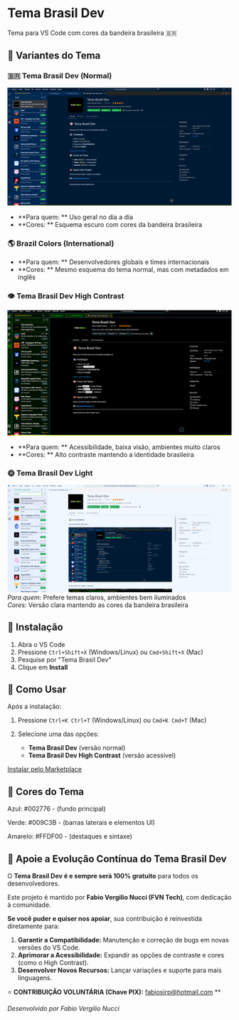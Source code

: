 
# Tema Brasil Dev

Tema para VS Code com cores da bandeira brasileira 🇧🇷

## 🎨 Variantes do Tema

### 🇧🇷 Tema Brasil Dev (Normal)
![Tema Normal](screenshots/tema_brasil_dev.png)
- **Para quem:  ** Uso geral no dia a dia
- **Cores:   ** Esquema escuro com cores da bandeira brasileira

### 🌎 Brazil Colors (International)
- **Para quem:   ** Desenvolvedores globais e times internacionais
- **Cores:   ** Mesmo esquema do tema normal, mas com metadados em inglês

### 👁️ Tema Brasil Dev High Contrast
![Tema High Contrast](screenshots/tema_brasil_dev_contraste.png)
- **Para quem:   ** Acessibilidade, baixa visão, ambientes muito claros
- **Cores:   ** Alto contraste mantendo a identidade brasileira

### 🌞 Tema Brasil Dev Light
![Tema High Contrast](screenshots/tema_brasil_dev_light.png)
*Para quem:* Prefere temas claros, ambientes bem iluminados  
*Cores:* Versão clara mantendo as cores da bandeira brasileira

## 🚀 Instalação

1. Abra o VS Code
2. Pressione `Ctrl+Shift+X` (Windows/Linux) ou `Cmd+Shift+X` (Mac)
3. Pesquise por "Tema Brasil Dev"
4. Clique em **Install**

## 🎯 Como Usar

Após a instalação:

1. Pressione `Ctrl+K Ctrl+T` (Windows/Linux) ou `Cmd+K Cmd+T` (Mac)
2. Selecione uma das opções:

   - **Tema Brasil Dev** (versão normal)
   - **Tema Brasil Dev High Contrast** (versão acessível)

[Instalar pelo Marketplace](https://marketplace.visualstudio.com/items?itemName=fabio-vergilio-nucci.tema-brasil-dev)


## 🎨 Cores do Tema

Azul: #002776 - (fundo principal)

Verde: #009C3B - (barras laterais e elementos UI)

Amarelo: #FFDF00 - (destaques e sintaxe)

## 💚 Apoie a Evolução Contínua do Tema Brasil Dev

O **Tema Brasil Dev é e sempre será 100% gratuito** para todos os desenvolvedores.

Este projeto é mantido por **Fabio Vergilio Nucci (FVN Tech)**, com dedicação à comunidade.

**Se você puder e quiser nos apoiar**, sua contribuição é reinvestida diretamente para:

1.  **Garantir a Compatibilidade:** Manutenção e correção de bugs em novas versões do VS Code.
2.  **Aprimorar a Acessibilidade:** Expandir as opções de contraste e cores (como o High Contrast).
3.  **Desenvolver Novos Recursos:** Lançar variações e suporte para mais linguagens.



⭐ **CONTRIBUIÇÃO VOLUNTÁRIA (Chave PIX):** fabiosjrp@hotmail.com **




*Desenvolvido por Fabio Vergilio Nucci*

